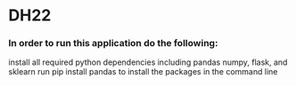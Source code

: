 # DH22

### In order to run this application do the following:
install all required python dependencies including pandas numpy, flask, and sklearn
run pip install pandas to install the packages in the command line

